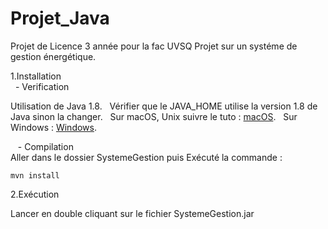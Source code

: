 # Projet_Java

Projet de Licence 3 année pour la fac UVSQ
Projet sur un systéme de gestion énergétique.

1.Installation  
    - Verification  
   
Utilisation de Java 1.8.  
Vérifier que le JAVA_HOME utilise la version 1.8 de Java sinon la changer.  
Sur macOS, Unix suivre le tuto : [macOS](https://www.mkyong.com/java/how-to-set-java_home-environment-variable-on-mac-os-x/).    
Sur Windows : [Windows](https://confluence.atlassian.com/doc/setting-the-java_home-variable-in-windows-8895.html).  

    - Compilation    
Aller dans le dossier SystemeGestion puis Exécuté la commande :
```
mvn install
```
2.Exécution 
   
Lancer en double cliquant sur le fichier SystemeGestion.jar

